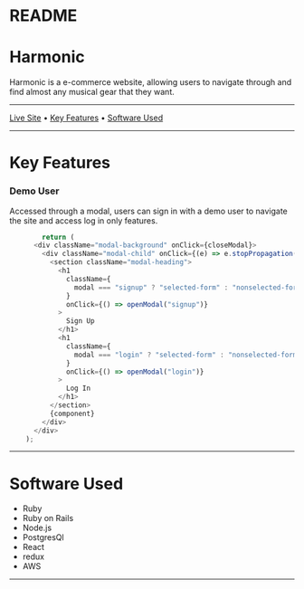 # README



# Harmonic

Harmonic is a e-commerce website, allowing users to navigate through and find almost any musical gear that they want. 

___

[Live Site](https://harmonic-aa.herokuapp.com/#/) • [Key Features]() • [Software Used]()

___

# Key Features
  
  ### Demo User 
   Accessed through a modal, users can sign in with a demo user to navigate the site and access log in only features.
    
```javascript 
        return (
      <div className="modal-background" onClick={closeModal}>
        <div className="modal-child" onClick={(e) => e.stopPropagation()}>
          <section className="modal-heading">
            <h1
              className={
                modal === "signup" ? "selected-form" : "nonselected-form"
              }
              onClick={() => openModal("signup")}
            >
              Sign Up
            </h1>
            <h1
              className={
                modal === "login" ? "selected-form" : "nonselected-form"
              }
              onClick={() => openModal("login")}
            >
              Log In
            </h1>
          </section>
          {component}
        </div>
      </div>
    );
```



___

# Software Used

  * Ruby
  * Ruby on Rails
  * Node.js
  * PostgresQl
  * React
  * redux
  * AWS

___
